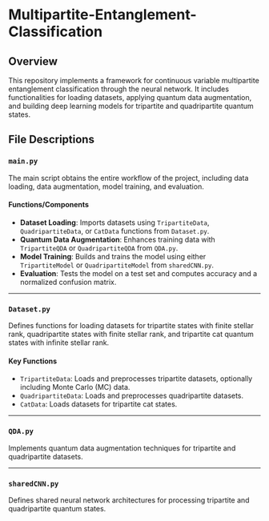 # Multipartite-Entanglement-Classification

## Overview
This repository implements a framework for continuous variable multipartite entanglement classification through the neural network. It includes functionalities for loading datasets, applying quantum data augmentation, and building deep learning models for tripartite and quadripartite quantum states.

## File Descriptions

### `main.py`
The main script obtains the entire workflow of the project, including data loading, data augmentation, model training, and evaluation.

#### Functions/Components
- **Dataset Loading**: Imports datasets using `TripartiteData`, `QuadripartiteData`, or `CatData` functions from `Dataset.py`.
- **Quantum Data Augmentation**: Enhances training data with `TripartiteQDA` or `QuadripartiteQDA` from `QDA.py`.
- **Model Training**: Builds and trains the model using either `TripartiteModel` or `QuadripartiteModel` from `sharedCNN.py`.
- **Evaluation**: Tests the model on a test set and computes accuracy and a normalized confusion matrix.

---

### `Dataset.py`
Defines functions for loading datasets for tripartite states with finite stellar rank, quadripartite states with finite stellar rank, and tripartite cat quantum states with infinite stellar rank.

#### Key Functions
- `TripartiteData`: Loads and preprocesses tripartite datasets, optionally including Monte Carlo (MC) data.
- `QuadripartiteData`: Loads and preprocesses quadripartite datasets.
- `CatData`: Loads datasets for tripartite cat states.

---

### `QDA.py`
Implements quantum data augmentation techniques for tripartite and quadripartite datasets.

---

### `sharedCNN.py`
Defines shared neural network architectures for processing tripartite and quadripartite quantum states.
